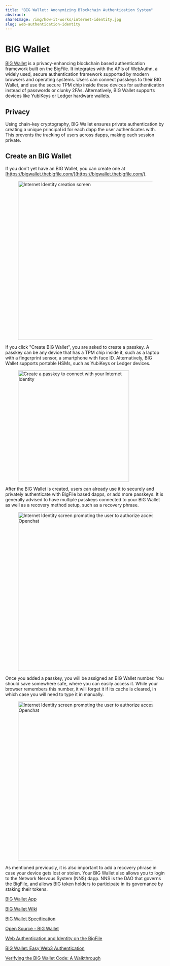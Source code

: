 ```yaml
---
title: "BIG Wallet: Anonymizing Blockchain Authentication System"
abstract:
shareImage: /img/how-it-works/internet-identity.jpg
slug: web-authentication-identity
---
```


# BIG Wallet

[BIG Wallet](https://bigwallet.thebigfile.com/) is a privacy-enhancing blockchain based authentication framework built on the BigFile. It integrates with the APIs of WebAuthn, a widely used, secure authentication framework supported by modern browsers and operating systems. Users can connect passkeys to their BIG Wallet, and use the secure TPM chip inside these devices for authentication instead of passwords or clunky 2FAs. Alternatively, BIG Wallet supports devices like YubiKeys or Ledger hardware wallets.

## Privacy

Using chain-key cryptography, BIG Wallet ensures private authentication by creating a unique principal id for each dapp the user authenticates with. This prevents the tracking of users across dapps, making each session private.

## Create an BIG Wallet

If you don't yet have an BIG Wallet, you can create one at [https://bigwallet.thebigfile.com/](https://bigwallet.thebigfile.com/).

<figure>
<img src="/img/how-it-works/ii-1.webp" alt="Internet Identity creation screen" title="Internet Identity creation screen" align="center" style="height:500px; width: auto" />
</figure> 

If you click "Create BIG Wallet", you are asked to create a passkey. A passkey can be any device that has a TPM chip inside it, such as a laptop with a fingerprint sensor, a smartphone with face ID. Alternatively, BIG Wallet supports portable HSMs, such as YubiKeys or Ledger devices.

<figure>
<img src="/img/how-it-works/ii-2.webp" alt="Create a passkey to connect with your Internet Identity" title="Create a passkey to connect with your Internet Identity" align="center" style="height:350px; width: auto" />
</figure> 


After the BIG Wallet is created, users can already use it to securely and privately authenticate with BigFile based dapps, or add more passkeys. It is generally advised to have multiple passkeys connected to your BIG Wallet as well as a recovery method setup, such as a recovery phrase.

<figure>
<img src="/img/how-it-works/ii-3.webp" alt="Internet Identity screen prompting the user to authorize access to Openchat" title="Internet Identity screen prompting the user to authorize access to Openchat" align="center" style="height:500px; width: auto" />
</figure>

Once you added a passkey, you will be assigned an BIG Wallet number. You should save somewhere safe, where you can easily access it. While your browser remembers this number, it will forget it if its cache is cleared, in which case you will need to type it in manually.

<figure>
<img src="/img/how-it-works/ii-4.webp" alt="Internet Identity screen prompting the user to authorize access to Openchat" title="Internet Identity screen prompting the user to authorize access to Openchat" align="center" style="height:500px; width: auto" />
</figure>

As mentioned previously, it is also important to add a recovery phrase in case your device gets lost or stolen. Your BIG Wallet also allows you to login to the Network Nervous System (NNS) dapp. NNS is the DAO that governs the BigFile, and allows BIG token holders to participate in its governance by staking their tokens.


[BIG Wallet App](https://bigwallet.thebigfile.com/)

[BIG Wallet Wiki](https://wiki.thebigfile.com/wiki/Internet_Computer_wiki#Internet_Identity_Introduction)

[BIG Wallet Specification](https://thebigfile.com/docs/current/references/ii-spec/)

[Open Source - BIG Wallet](https://github.com/thebigfilecom/big-wallet)

[Web Authentication and Identity on the BigFile](https://medium.com/)

[BIG Wallet: Easy Web3 Authentication](https://medium.com/)

[Verifying the BIG Wallet Code: A Walkthrough](https://medium.com/)